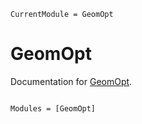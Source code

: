 ```@meta
CurrentModule = GeomOpt
```

# GeomOpt

Documentation for [GeomOpt](https://github.com/ACEsuit/GeomOpt.jl).

```@index
```

```@autodocs
Modules = [GeomOpt]
```
